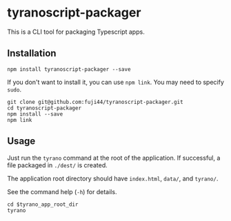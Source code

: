 # tyranoscript-packager

This is a CLI tool for packaging Typescript apps.

## Installation

```
npm install tyranoscript-packager --save
```

If you don't want to install it, you can use `npm link`. You may need to specify `sudo`.

```
git clone git@github.com:fuji44/tyranoscript-packager.git
cd tyranoscript-packager
npm install --save
npm link
```

## Usage

Just run the `tyrano` command at the root of the application.
If successful, a file packaged in `./dest/` is created.

The application root directory should have `index.html`, `data/`, and `tyrano/`.

See the command help (`-h`) for details.

```
cd $tyrano_app_root_dir
tyrano
```
